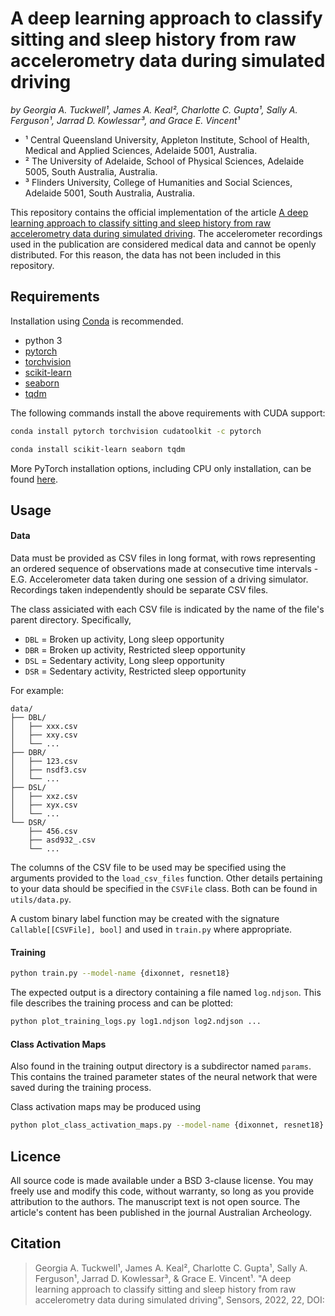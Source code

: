 # A deep learning approach to classify sitting and sleep history from raw accelerometry data during simulated driving

*by Georgia A. Tuckwell¹, James A. Keal², Charlotte C. Gupta¹, Sally A. Ferguson¹, Jarrad D. Kowlessar³, and Grace E. Vincent¹*

 - ¹ Central Queensland University, Appleton Institute, School of Health, Medical and Applied Sciences, Adelaide 5001, Australia.
 - ² The University of Adelaide, School of Physical Sciences, Adelaide 5005, South Australia, Australia.
 - ³ Flinders University, College of Humanities and Social Sciences, Adelaide 5001, South Australia, Australia.

<!-- TODO: Include URL in paragraph 1 -->
<!-- TODO: Include DOI in citation -->

This repository contains the official implementation of the article [A deep learning approach to classify sitting and sleep history from raw accelerometry data during simulated driving](). The accelerometer recordings used in the publication are considered medical data and cannot be openly distributed. For this reason, the data has not been included in this repository.

## Requirements

Installation using [Conda](https://www.anaconda.com/) is recommended.

 - python 3
 - [pytorch](https://pytorch.org/docs/stable/index.html)
 - [torchvision](https://pytorch.org/vision/stable/index.html)
 - [scikit-learn](https://scikit-learn.org/stable/index.html)
 - [seaborn](https://seaborn.pydata.org/)
 - [tqdm](https://tqdm.github.io/)

 The following commands install the above requirements with CUDA support:

```sh
conda install pytorch torchvision cudatoolkit -c pytorch
```

```sh
conda install scikit-learn seaborn tqdm
```

More PyTorch installation options, including CPU only installation, can be found [here](https://pytorch.org/get-started/locally/).

## Usage

#### Data

Data must be provided as CSV files in long format, with rows representing an ordered sequence of observations made at consecutive time intervals - E.G. Accelerometer data taken during one session of a driving simulator. Recordings taken independently should be separate CSV files.

The class assiciated with each CSV file is indicated by the name of the file's parent directory. Specifically,

 - `DBL` = Broken up activity, Long sleep opportunity
 - `DBR` = Broken up activity, Restricted sleep opportunity
 - `DSL` = Sedentary activity, Long sleep opportunity
 - `DSR` = Sedentary activity, Restricted sleep opportunity

For example:

```
data/
├── DBL/
│   ├── xxx.csv
│   ├── xxy.csv
│   └── ...
├── DBR/
│   ├── 123.csv
│   ├── nsdf3.csv
│   └── ...
├── DSL/
│   ├── xxz.csv
│   ├── xyx.csv
│   └── ...
└── DSR/
    ├── 456.csv
    ├── asd932_.csv
    └── ...
```

The columns of the CSV file to be used may be specified using the arguments provided to the `load_csv_files` function. Other details pertaining to your data should be specified in the `CSVFile` class. Both can be found in `utils/data.py`.

A custom binary label function may be created with the signature `Callable[[CSVFile], bool]` and used in `train.py` where appropriate.

#### Training

```sh
python train.py --model-name {dixonnet, resnet18}
```

The expected output is a directory containing a file named `log.ndjson`. This file describes the training process and can be plotted:

```sh
python plot_training_logs.py log1.ndjson log2.ndjson ...
```

#### Class Activation Maps

Also found in the training output directory is a subdirector named `params`. This contains the trained parameter states of the neural network that were saved during the training process.

Class activation maps may be produced using

```sh
python plot_class_activation_maps.py --model-name {dixonnet, resnet18} /path/to/params/
```

## Licence

All source code is made available under a BSD 3-clause license. You may freely use and modify this code, without warranty, so long as you provide attribution to the authors. The manuscript text is not open source. The article's content has been published in the journal Australian Archeology.

## Citation

 > Georgia A. Tuckwell¹, James A. Keal², Charlotte C. Gupta¹, Sally A. Ferguson¹, Jarrad D. Kowlessar³, & Grace E. Vincent¹. "A deep learning approach to classify sitting and sleep history from raw accelerometry data during simulated driving", Sensors, 2022, 22, DOI:

